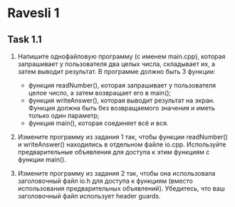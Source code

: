# Ravesli 1

## Task 1.1
1. Напишите однофайловую программу (с именем main.cpp), которая запрашивает у пользователя два целых числа, складывает их, а затем выводит результат. В программе должно быть 3 функции:
   - функция readNumber(), которая запрашивает у пользователя целое число, а затем возвращает его в main();
   - функция writeAnswer(), которая выводит результат на экран. Функция должна быть без возвращаемого значения и иметь только один параметр;
   - функция main(), которая соединяет всё и вся.

2. Измените программу из задания 1 так, чтобы функции readNumber() и writeAnswer() находились в отдельном файле io.cpp. Используйте предварительные объявления для доступа к этим функциям с функции main().

3. Измените программу из задания 2 так, чтобы она использовала заголовочный файл io.h для доступа к функциям (вместо использования предварительных объявлений). Убедитесь, что ваш заголовочный файл использует header guards.

